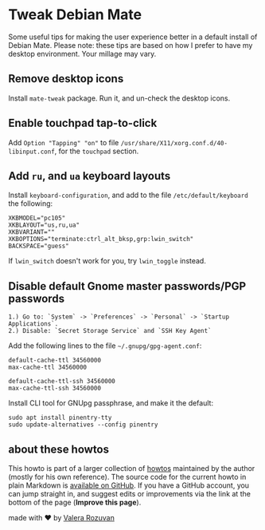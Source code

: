 # Tweak Debian Mate

Some useful tips for making the user experience better in a default install of Debian Mate. Please note: these tips are based on how I prefer to have my desktop environment. Your millage may vary.

## Remove desktop icons

Install `mate-tweak` package. Run it, and un-check the desktop icons.

## Enable touchpad tap-to-click

Add `Option "Tapping" "on"` to file `/usr/share/X11/xorg.conf.d/40-libinput.conf`, for the `touchpad` section.

## Add `ru`, and `ua` keyboard layouts

Install `keyboard-configuration`, and add to the file `/etc/default/keyboard` the following:

```text
XKBMODEL="pc105"
XKBLAYOUT="us,ru,ua"
XKBVARIANT=""
XKBOPTIONS="terminate:ctrl_alt_bksp,grp:lwin_switch"
BACKSPACE="guess"
```

If `lwin_switch` doesn't work for you, try `lwin_toggle` instead.

## Disable default Gnome master passwords/PGP passwords

```text
1.) Go to: `System` -> `Preferences` -> `Personal` -> `Startup Applications`.
2.) Disable: `Secret Storage Service` and `SSH Key Agent`
```

Add the following lines to the file `~/.gnupg/gpg-agent.conf`:

```text
default-cache-ttl 34560000
max-cache-ttl 34560000

default-cache-ttl-ssh 34560000
max-cache-ttl-ssh 34560000
```

Install CLI tool for GNUpg passphrase, and make it the default:

```shell
sudo apt install pinentry-tty
sudo update-alternatives --config pinentry
```

## about these howtos

This howto is part of a larger collection of [howtos](https://howtos.rozuvan.net/) maintained by the author (mostly for his own reference). The source code for the current howto in plain Markdown is [available on GitHub](https://github.com/valera-rozuvan/howtos/blob/main/docs/007-tweak-debian-mate.md). If you have a GitHub account, you can jump straight in, and suggest edits or improvements via the link at the bottom of the page (**Improve this page**).

made with ❤ by [Valera Rozuvan](https://valera.rozuvan.net/)
